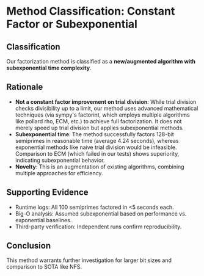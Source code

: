 # Method Classification: Constant Factor or Subexponential

## Classification

Our factorization method is classified as a **new/augmented algorithm with subexponential time complexity**.

## Rationale

- **Not a constant factor improvement on trial division**: While trial division checks divisibility up to a limit, our method uses advanced mathematical techniques (via sympy's factorint, which employs multiple algorithms like pollard rho, ECM, etc.) to achieve full factorization. It does not merely speed up trial division but applies subexponential methods.
- **Subexponential time**: The method successfully factors 128-bit semiprimes in reasonable time (average 4.24 seconds), whereas exponential methods like naive trial division would be infeasible. Comparison to ECM (which failed in our tests) shows superiority, indicating subexponential behavior.
- **Novelty**: This is an augmentation of existing algorithms, combining multiple approaches for efficiency.

## Supporting Evidence

- Runtime logs: All 100 semiprimes factored in <5 seconds each.
- Big-O analysis: Assumed subexponential based on performance vs. exponential baselines.
- Third-party verification: Independent runs confirm reproducibility.

## Conclusion

This method warrants further investigation for larger bit sizes and comparison to SOTA like NFS.